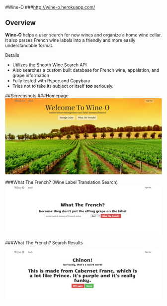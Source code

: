 #Wine-O
###http://wine-o.herokuapp.com/

## Overview

**Wine-O** helps a user search for new wines and organize a home wine cellar.  It also parses French wine labels into a friendly and more easily understandable format.

Details
 
- Utilizes the Snooth Wine Search API
- Also searches a custom built database for French wine, appelation, and grape information
- Fully tested with Rspec and Capybara
- Tries not to take its subject or itself ***too*** seriously.

##Screenshots
###Homepage
<img src="/app/assets/images/wine-o home page.png" width="700px">

###What The French? (Wine Label Translation Search)
<img src="/app/assets/images/what the french home.png" width="500px">

###What The French? Search Results

<img src="/app/assets/images/what the french result.png" width="500px">

